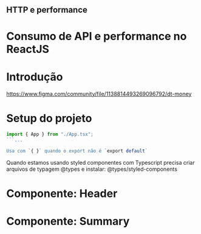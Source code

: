 ## HTTP e performance

# Consumo de API e performance no ReactJS

# Introdução

https://www.figma.com/community/file/1138814493269096792/dt-money

# Setup do projeto

````javascript
import { App } from "./App.tsx";
```...

Usa com `{ }` quando o export não é `export default`

````

Quando estamos usando styled componentes com Typescript precisa criar arquivos de typagem @types e instalar:
@types/styled-components

# Componente: Header

# Componente: Summary
